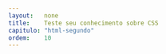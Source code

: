```yaml
---
layout:   none
title:    Teste seu conhecimento sobre CSS
capitulo: "html-segundo"
ordem:    10
---
```


